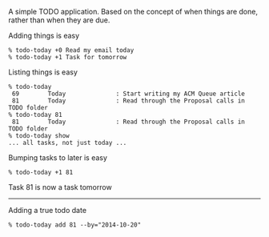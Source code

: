 A simple TODO application. Based on the concept of when things
are done, rather than when they are due.

Adding things is easy

```
% todo-today +0 Read my email today
% todo-today +1 Task for tomorrow
```

Listing things is easy

```
% todo-today
 69        Today              : Start writing my ACM Queue article
 81        Today              : Read through the Proposal calls in TODO folder
% todo-today 81
 81        Today              : Read through the Proposal calls in TODO folder
% todo-today show
... all tasks, not just today ...
```

Bumping tasks to later is easy

```
% todo-today +1 81
```

Task 81 is now a task tomorrow

----

Adding a true todo date

```
% todo-today add 81 --by="2014-10-20"
```



